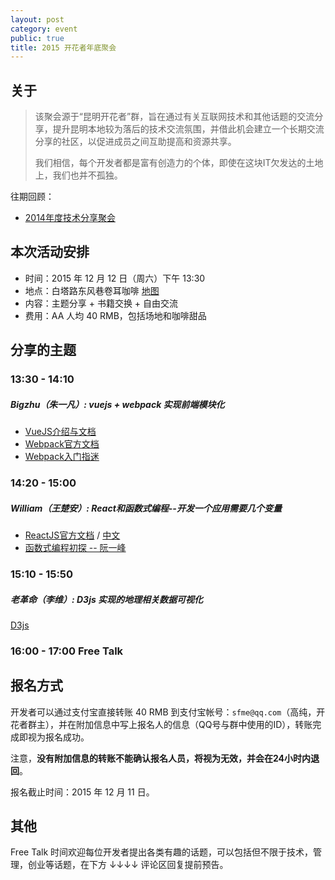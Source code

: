 ```yaml
---
layout: post
category: event
public: true
title: 2015 开花者年底聚会
---
```


关于
----------

> 该聚会源于“昆明开花者”群，旨在通过有关互联网技术和其他话题的交流分享，提升昆明本地较为落后的技术交流氛围，并借此机会建立一个长期交流分享的社区，以促进成员之间互助提高和资源共享。
> 
> 我们相信，每个开发者都是富有创造力的个体，即使在这块IT欠发达的土地上，我们也并不孤独。

往期回顾：

* [2014年度技术分享聚会](http://yncoder.github.io/event/2014-tech-share/)

本次活动安排
----------

* 时间：2015 年 12 月 12 日（周六）下午 13:30
* 地点：白塔路东风巷卷耳咖啡 [地图](http://j.map.baidu.com/bRAr7)
* 内容：主题分享 + 书籍交换 + 自由交流
* 费用：AA 人均 40 RMB，包括场地和咖啡甜品

分享的主题
----------

### 13:30 - 14:10

##### Bigzhu（朱一凡）: vuejs + webpack 实现前端模块化

* [VueJS介绍与文档](http://cn.vuejs.org/)
* [Webpack官方文档](https://webpack.github.io/docs/)
* [Webpack入门指迷](http://segmentfault.com/a/1190000002551952)

### 14:20 - 15:00

##### William（王楚安）: React和函数式编程--开发一个应用需要几个变量

* [ReactJS官方文档](https://facebook.github.io/react/docs/getting-started.html)
/ [中文](http://reactjs.cn/react/docs/getting-started.html)
* [函数式编程初探 -- 阮一峰](http://www.ruanyifeng.com/blog/2012/04/functional_programming.html)

### 15:10 - 15:50

##### 老革命（李维）: D3js 实现的地理相关数据可视化

[D3js](http://d3js.org/)

### 16:00 - 17:00 Free Talk

报名方式
----------

开发者可以通过支付宝直接转账 40 RMB 到支付宝帐号：`sfme@qq.com`（高纯，开花者群主），并在附加信息中写上报名人的信息（QQ号与群中使用的ID），转账完成即视为报名成功。

注意，**没有附加信息的转账不能确认报名人员，将视为无效，并会在24小时内退回**。

报名截止时间：2015 年 12 月 11 日。

其他
----------

Free Talk 时间欢迎每位开发者提出各类有趣的话题，可以包括但不限于技术，管理，创业等话题，在下方 ↓↓↓↓ 评论区回复提前预告。
